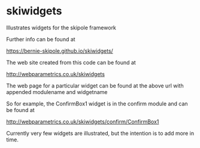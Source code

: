 # skiwidgets
Illustrates widgets for the skipole framework

Further info can be found at

https://bernie-skipole.github.io/skiwidgets/


The web site created from this code can be found at

http://webparametrics.co.uk/skiwidgets

The web page for a particular widget can be found at the above url with appended modulename and widgetname

So for example, the ConfirmBox1 widget is in the confirm module and can be found at

http://webparametrics.co.uk/skiwidgets/confirm/ConfirmBox1

Currently very few widgets are illustrated, but the intention is to add more in time.
